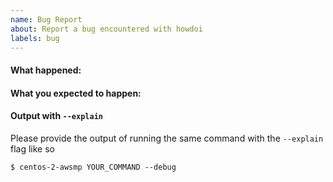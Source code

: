 ```yaml
---
name: Bug Report
about: Report a bug encountered with howdoi
labels: bug
---
```


#### What happened:

#### What you expected to happen:

#### Output with `--explain`
Please provide the output of running the same command with the `--explain` flag like so

```
$ centos-2-awsmp YOUR_COMMAND --debug
```
